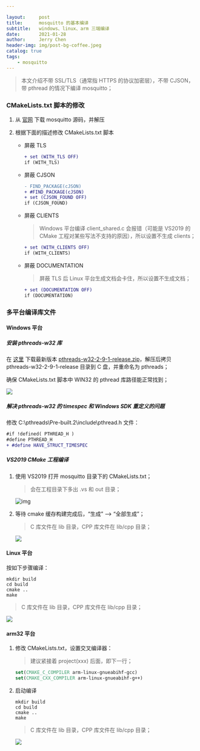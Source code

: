 ```yaml
---

layout:     post
title:      mosquitto 的基本编译
subtitle:   windows、linux、arm 三端编译
date:       2021-01-28
author:     Jerry Chen
header-img: img/post-bg-coffee.jpeg
catalog: true
tags:
    - mosquitto
---
```


> 本文介绍不带 SSL/TLS（通常指 HTTPS 的协议加密层），不带 CJSON，带 pthread 的情况下编译 mosquitto；

### CMakeLists.txt 脚本的修改

1. 从 [官网](https://mosquitto.org/download) 下载 mosquitto 源码，并解压

2. 根据下面的描述修改 CMakeLists.txt 脚本

   * 屏蔽 TLS

     ```diff
     + set (WITH_TLS OFF)
     if (WITH_TLS)
     ```

   * 屏蔽 CJSON

     ```diff
     - FIND_PACKAGE(cJSON)
     + #FIND_PACKAGE(cJSON)
     + set (CJSON_FOUND OFF)
     if (CJSON_FOUND)
     ```

   * 屏蔽 CLIENTS

     > Windows 平台编译 client_shared.c 会报错（可能是 VS2019 的 CMake 工程对某些写法不支持的原因），所以设置不生成 clients；

     ```diff
     + set (WITH_CLIENTS OFF)
     if (WITH_CLIENTS)
     ```
     
   * 屏蔽 DOCUMENTATION
   
     > 屏蔽 TLS 后 Linux 平台生成文档会卡住，所以设置不生成文档；
   
     ```diff
     + set (DOCUMENTATION OFF)
     if (DOCUMENTATION)
     ```

### 多平台编译库文件

#### Windows 平台

##### 安装 pthreads-w32 库

在 [这里](http://sourceware.org/pub/pthreads-win32/) 下载最新版本 [pthreads-w32-2-9-1-release.zip](http://sourceware.org/pub/pthreads-win32/pthreads-w32-2-9-1-release.zip)，解压后拷贝 pthreads-w32-2-9-1-release 目录到 C 盘，并重命名为 pthreads；

确保 CMakeLists.txt 脚本中 WIN32 的 pthread 库路径能正常找到；

![](https://raw.githubusercontent.com/jvfan/jvfan.github.io/master/img/post_img/20210128113630.png)

##### 解决 pthreads-w32 的 timespec 和 Windows SDK 重定义的问题

修改 C:\pthreads\Pre-built.2\include\pthread.h 文件：

```diff
#if !defined( PTHREAD_H )
#define PTHREAD_H
+ #define HAVE_STRUCT_TIMESPEC
```

##### VS2019 CMake 工程编译

1. 使用 VS2019 打开 mosquitto 目录下的 CMakeLists.txt；

   > 会在工程目录下多出 .vs 和 out 目录；

   ![img](https://raw.githubusercontent.com/jvfan/jvfan.github.io/master/img/post_img/20201209121817.png)

2. 等待 cmake 缓存构建完成后，“生成” --> “全部生成”；

   > C 库文件在 lib 目录，CPP 库文件在 lib/cpp 目录；

   ![](https://raw.githubusercontent.com/jvfan/jvfan.github.io/master/img/post_img/20210128115132.png)

#### Linux 平台

按如下步骤编译：

```shell
mkdir build
cd build
cmake ..
make
```

> C 库文件在 lib 目录，CPP 库文件在 lib/cpp 目录；

![](https://raw.githubusercontent.com/jvfan/jvfan.github.io/master/img/post_img/20210128120713.png)

#### arm32 平台

1. 修改 CMakeLists.txt，设置交叉编译器：

   > 建议紧接着 project(xxx) 后面，即下一行；

   ```cmake
   set(CMAKE_C_COMPILER arm-linux-gnueabihf-gcc)
   set(CMAKE_CXX_COMPILER arm-linux-gnueabihf-g++)
   ```

2. 启动编译

   ```shell
   mkdir build
   cd build
   cmake ..
   make
   ```

   > C 库文件在 lib 目录，CPP 库文件在 lib/cpp 目录；

   ![](https://raw.githubusercontent.com/jvfan/jvfan.github.io/master/img/post_img/20210128120713.png)


